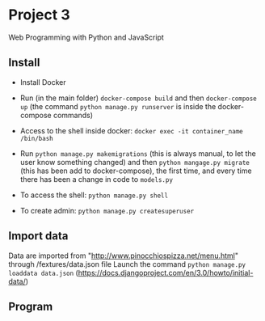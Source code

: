 # Project 3

Web Programming with Python and JavaScript

## Install
- Install Docker
- Run (in the main folder) `docker-compose build` and then `docker-compose up` (the command `python manage.py runserver` is inside the docker-compose commands)
- Access to the shell inside docker: `docker exec -it container_name /bin/bash`
- Run `python manage.py makemigrations` (this is always manual, to let the user know something changed) and then `python mangage.py migrate` (this has been add to docker-compose), the first time, and every time there has been a change in code to `models.py`

- To access the shell: `python manage.py shell`
- To create admin: `python manage.py createsuperuser`


## Import data
Data are imported from "http://www.pinocchiospizza.net/menu.html" through /fextures/data.json file
Launch the command `python manage.py loaddata data.json`
(https://docs.djangoproject.com/en/3.0/howto/initial-data/)


## Program
